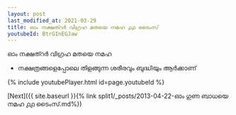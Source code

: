 ```yaml
---
layout: post
last_modified_at: 2021-03-29
title: ഓം നക്ഷത്റർ വിഗ്രഹ മതയെ നമഹ ൧൧ ടൈംസ്
youtubeId: BtrGInEGJaw
---
```

 
 
 ഓം നക്ഷത്റർ വിഗ്രഹ മതയെ നമഹ 
 
 -  നക്ഷത്രങ്ങളെപ്പോലെ തിളങ്ങുന്ന ശരീരവും ബുദ്ധിയും ആർക്കാണ് 
 
  
 
  
 
 
 
 
 
 


{% include youtubePlayer.html id=page.youtubeId %}
 
[Next]({{ site.baseurl }}{% link  split1/_posts/2013-04-22-ഓം ഗുണ ബാധയെ നമഹ ൧൧ ടൈംസ്.md%})
 
